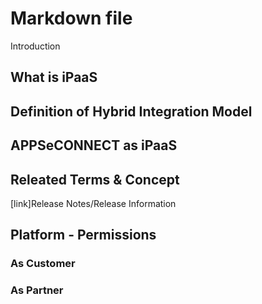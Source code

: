 ﻿# Markdown file

Introduction

## What is iPaaS

## Definition of Hybrid Integration Model

## APPSeCONNECT as iPaaS

## Releated Terms & Concept

[link]Release Notes/Release Information

## Platform - Permissions

### As Customer
### As Partner

